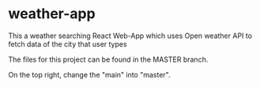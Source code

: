 # weather-app
This a weather searching React Web-App which uses Open weather API to fetch data of the city that user types

The files for this project can be found in the MASTER branch.

On the top right, change the "main" into "master".
